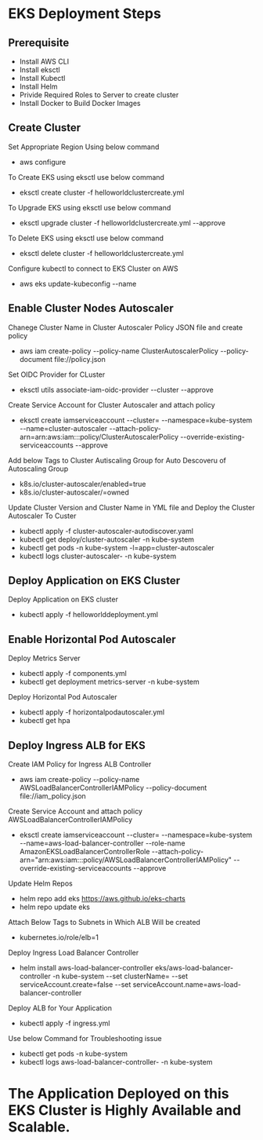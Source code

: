 # EKS Deployment Steps

## Prerequisite

- Install AWS CLI
- Install eksctl
- Install Kubectl
- Install Helm
- Privide Required Roles to Server to create cluster
- Install Docker to Build Docker Images

## Create Cluster

Set Appropriate Region Using below command
- aws configure

To Create EKS using eksctl use below command
- eksctl create cluster -f helloworldclustercreate.yml

To Upgrade EKS using eksctl use below command
- eksctl upgrade cluster -f helloworldclustercreate.yml --approve

To Delete EKS using eksctl use below command
- eksctl delete cluster -f helloworldclustercreate.yml

Configure kubectl to connect to EKS Cluster on AWS
- aws eks update-kubeconfig --name <Cluster Name>

## Enable Cluster Nodes Autoscaler

Chanege Cluster Name in Cluster Autoscaler Policy JSON file and create policy
- aws iam create-policy --policy-name ClusterAutoscalerPolicy --policy-document file://policy.json

Set OIDC Provider for CLuster
- eksctl utils associate-iam-oidc-provider --cluster <Cluster Name> --approve

Create Service Account for Cluster Autoscaler and attach policy 
- eksctl create iamserviceaccount --cluster=<Cluster Name>   --namespace=kube-system --name=cluster-autoscaler --attach-policy-arn=arn:aws:iam::<Account ID>:policy/ClusterAutoscalerPolicy --override-existing-serviceaccounts --approve

Add below Tags to Cluster Autiscaling Group for Auto Descoveru of Autoscaling Group
- k8s.io/cluster-autoscaler/enabled=true
- k8s.io/cluster-autoscaler/<Cluster Name>=owned

Update Cluster Version and Cluster Name in YML file and Deploy the Cluster Autoscaler To Custer
- kubectl apply -f cluster-autoscaler-autodiscover.yaml
- kubectl get deploy/cluster-autoscaler -n kube-system
- kubectl get pods -n kube-system -l=app=cluster-autoscaler
- kubectl logs cluster-autoscaler-<pod id> -n kube-system

## Deploy Application on EKS Cluster

Deploy Application on EKS cluster
- kubectl apply -f helloworlddeployment.yml

## Enable Horizontal Pod Autoscaler

Deploy Metrics Server
- kubectl apply -f components.yml
- kubectl get deployment metrics-server -n kube-system

Deploy Horizontal Pod Autoscaler
- kubectl apply -f horizontalpodautoscaler.yml
- kubectl get hpa

## Deploy Ingress ALB for EKS

Create IAM Policy for Ingress ALB Controller
- aws iam create-policy --policy-name AWSLoadBalancerControllerIAMPolicy --policy-document file://iam_policy.json

Create Service Account and attach policy AWSLoadBalancerControllerIAMPolicy
- eksctl create iamserviceaccount --cluster=<Cluster Name> --namespace=kube-system     --name=aws-load-balancer-controller --role-name AmazonEKSLoadBalancerControllerRole     --attach-policy-arn="arn:aws:iam::<Account ID>:policy/AWSLoadBalancerControllerIAMPolicy"     --override-existing-serviceaccounts --approve

Update Helm Repos
- helm repo add eks https://aws.github.io/eks-charts
- helm repo update eks

Attach Below Tags to Subnets in Which ALB Will be created
- kubernetes.io/role/elb=1

Deploy Ingress Load Balancer Controller
- helm install aws-load-balancer-controller eks/aws-load-balancer-controller -n kube-system --set clusterName=<Cluster Name> --set serviceAccount.create=false --set serviceAccount.name=aws-load-balancer-controller

Deploy ALB for Your Application
- kubectl apply -f ingress.yml

Use below Command for Troubleshooting issue
- kubectl get pods -n kube-system
- kubectl logs aws-load-balancer-controller-<Pod Id> -n kube-system

# The Application Deployed on this EKS Cluster is Highly Available and Scalable. 